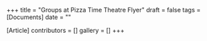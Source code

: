 +++
title = "Groups at Pizza Time Theatre Flyer"
draft = false
tags = [Documents]
date = ""

[Article]
contributors = []
gallery = []
+++